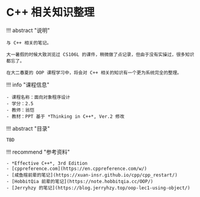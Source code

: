 # C++ 相关知识整理

!!! abstract "说明"

    与 C++ 相关的笔记。
    
    大一暑假的时候大致浏览过 CS106L 的课件，稍微做了点记录，但由于没有实操过，很多知识都忘了。

    在大二春夏的 OOP 课程学习中，将会对 C++ 相关的知识有一个更为系统完全的整理。


!!! info "课程信息"

    - 课程名称：面向对象程序设计
    - 学分：2.5
    - 教师：翁恺
    - 教材：PPT 基于 *Thinking in C++*, Ver.2 修改 


!!! abstract "目录"

    TBD

!!! recommend "参考资料"

    - *Effective C++*, 3rd Edition
    - [cppreference.com](https://en.cppreference.com/w/)
    - [咸鱼暄前辈的笔记](https://xuan-insr.github.io/cpp/cpp_restart/)
    - [HobbitQia 前辈的笔记](https://note.hobbitqia.cc/OOP/)
    - [Jerryhzy 的笔记](https://blog.jerryhzy.top/oop-lec1-using-object/)




